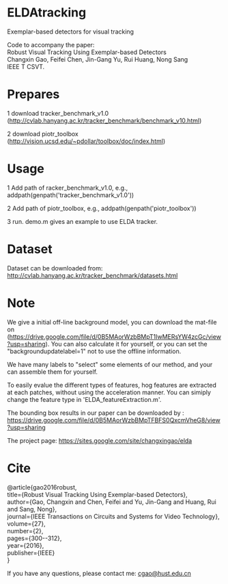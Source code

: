 # ELDAtracking
Exemplar-based detectors for visual tracking

Code to accompany the paper:   
  Robust Visual Tracking Using Exemplar-based Detectors   
  Changxin Gao, Feifei Chen, Jin-Gang Yu, Rui Huang, Nong Sang   
  IEEE T CSVT.

#  Prepares 

1 download tracker_benchmark_v1.0 (http://cvlab.hanyang.ac.kr/tracker_benchmark/benchmark_v10.html)

2 download piotr_toolbox (http://vision.ucsd.edu/~pdollar/toolbox/doc/index.html)

#   Usage   

1 Add path of racker_benchmark_v1.0, e.g., addpath(genpath('tracker_benchmark_v1.0'))

2 Add path of piotr_toolbox, e.g., addpath(genpath('piotr_toolbox'))

3 run. demo.m gives an example to use ELDA tracker.

#  Dataset  

Dataset can be downloaded from: http://cvlab.hanyang.ac.kr/tracker_benchmark/datasets.html

#   Note   

We give a initial off-line background model, you can download the mat-file on (https://drive.google.com/file/d/0B5MAorWzbBMpT1IwMERsYW4zcGc/view?usp=sharing). You can also calculate it for yourself, or you can set the "backgroundupdatelabel=1" not to use the offline information.

We have many labels to "select" some elements of our method, and your can assemble them for yourself. 

To easily evalue the different types of features, hog features are extracted at each patches, without using the acceleration manner. You can simiply change the feature type in 'ELDA_featureExtraction.m'. 

The bounding box results in our paper can be downloaded by : https://drive.google.com/file/d/0B5MAorWzbBMpTFBFS0QxcmVheG8/view?usp=sharing

The project page: https://sites.google.com/site/changxingao/elda

#   Cite
@article{gao2016robust,   
title={Robust Visual Tracking Using Exemplar-based Detectors},   
  author={Gao, Changxin and Chen, Feifei and Yu, Jin-Gang and Huang, Rui and Sang, Nong},   
  journal={IEEE Transactions on Circuits and Systems for Video Technology},   
  volume={27},   
  number={2},   
  pages={300--312},   
  year={2016},   
  publisher={IEEE}   
}   


If you have any questions, please contact me: cgao@hust.edu.cn
